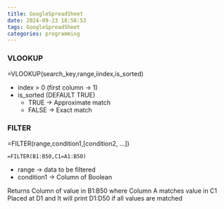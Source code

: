 ```yaml
---
title: GoogleSpreadSheet
date: 2024-09-23 18:58:53
tags: GoogleSpreadSheet
categories: programming
---
```


### VLOOKUP

=VLOOKUP(search_key,range,iindex,is_sorted)

- index > 0 (first column → 1)
- is_sorted (DEFAULT TRUE)
  - TRUE → Approximate match
  - FALSE → Exact match

### FILTER

=FILTER(range,condition1,[condition2, ...])

```
=FILTER(B1:B50,C1=A1:B50)
```

- range → data to be filtered
- condition1 → Column of Boolean

Returns Column of value in B1:B50 where Column A matches value in C1
Placed at D1 and It will print D1:D50 if all values are matched
